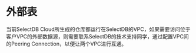 # 外部表

当前SelectDB Cloud所生成的仓库都运行在SelectDB的VPC，如果需要访问位于客户VPC的外部数据源，则需要联系SelectDB的技术支持同学，通过配置VPC间的Peering Connection，以便让两个VPC进行互通。
